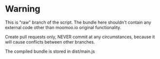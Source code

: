 # Warning

This is "raw" branch of the script.
The bundle here shouldn't contain any external code other than moomoo.io original functionality.

Create pull requests only, NEVER commit at any circumstances, because it will cause conflicts between other branches.

The compiled bundle is stored in dist/main.js

